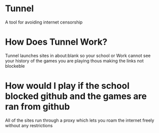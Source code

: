 # Tunnel
A tool for avoiding internet censorship

# How Does Tunnel Work?

Tunnel launches sites in about:blank so your school or Work cannot see your history of the games you are playing thous making the links not blockeble

# How would I play if the school blocked github and the games are ran from github

All of the sites run through a proxy which lets you roam the internet freely without any restrictions
